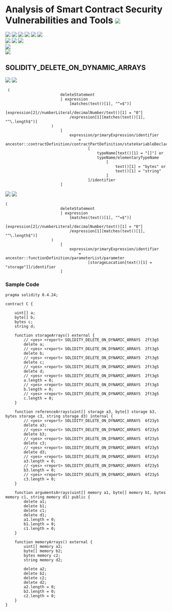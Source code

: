 # Analysis of Smart Contract Security Vulnerabilities and Tools ![](https://img.shields.io/badge/-Live-brightgreen)
![](https://img.shields.io/badge/Batch-UG21CYS-lightgreen) ![](https://img.shields.io/badge/Batch-PG21CYS-green) ![](https://img.shields.io/badge/Batch-UG22CYS-lightgreen) ![](https://img.shields.io/badge/Batch-PG21CYS-green) ![](https://img.shields.io/badge/Batch-PhD-darkgreen) ![](https://img.shields.io/badge/-B_RIG-darkgreen)<br/>   ![](https://img.shields.io/badge/BlockchainCourse-21CY712-green)  ![](https://img.shields.io/badge/-M.Tech_Dissertation-blue) ![](https://img.shields.io/badge/Focus-Smart_Contract_Security-yellow) <br/>
![](https://img.shields.io/badge/Blockchain-Ethereum-blue)   <br/> 
![](https://img.shields.io/badge/Language-Solidity-blue)

## SOLIDITY_DELETE_ON_DYNAMIC_ARRAYS

![](https://img.shields.io/badge/Pattern_ID-2ft3g5-gold) ![](https://img.shields.io/badge/Severity-1-brown) 

```
 (
                        deleteStatement
                        | expression
                            [matches(text()[1], "^=$")]
                            [expression[2]//numberLiteral/decimalNumber/text()[1] = "0"]
                            /expression[1][matches(text()[1], "^\.length$")]
                    )
                        [
                            expression/primaryExpression/identifier
                                = ancestor::contractDefinition/contractPartDefinition/stateVariableDeclaration
                                    [
                                        typeName[text()[1] = "[]"] or
                                        typeName/elementaryTypeName
                                            [
                                                text()[1] = "bytes" or
                                                text()[1] = "string"
                                            ]
                                    ]/identifier
                        ]
```

![](https://img.shields.io/badge/Pattern_ID-6f23y5-gold) ![](https://img.shields.io/badge/Severity-1-brown) 

```
(
                        deleteStatement
                        | expression
                            [matches(text()[1], "^=$")]
                            [expression[2]//numberLiteral/decimalNumber/text()[1] = "0"]
                            /expression[1][matches(text()[1], "^\.length$")]
                    )
                        [
                            expression/primaryExpression/identifier
                                = ancestor::functionDefinition/parameterList/parameter
                                    [storageLocation[text()[1] = "storage"]]/identifier
                        ]
```



### Sample Code

```
pragma solidity 0.4.24;

contract C {

    uint[] a;
    byte[] b;
    bytes c;
    string d;

    function storageArrays() external {
        // <yes> <report> SOLIDITY_DELETE_ON_DYNAMIC_ARRAYS  2ft3g5
        delete a;
        // <yes> <report> SOLIDITY_DELETE_ON_DYNAMIC_ARRAYS  2ft3g5
        delete b;
        // <yes> <report> SOLIDITY_DELETE_ON_DYNAMIC_ARRAYS  2ft3g5
        delete c;
        // <yes> <report> SOLIDITY_DELETE_ON_DYNAMIC_ARRAYS  2ft3g5
        delete d;
        // <yes> <report> SOLIDITY_DELETE_ON_DYNAMIC_ARRAYS  2ft3g5
        a.length = 0;
        // <yes> <report> SOLIDITY_DELETE_ON_DYNAMIC_ARRAYS  2ft3g5
        b.length = 0;
        // <yes> <report> SOLIDITY_DELETE_ON_DYNAMIC_ARRAYS  2ft3g5
        c.length = 0;
    }

    function referenceArrays(uint[] storage a3, byte[] storage b3, bytes storage c3, string storage d3) internal {
        // <yes> <report> SOLIDITY_DELETE_ON_DYNAMIC_ARRAYS  6f23y5
        delete a3;
        // <yes> <report> SOLIDITY_DELETE_ON_DYNAMIC_ARRAYS  6f23y5
        delete b3;
        // <yes> <report> SOLIDITY_DELETE_ON_DYNAMIC_ARRAYS  6f23y5
        delete c3;
        // <yes> <report> SOLIDITY_DELETE_ON_DYNAMIC_ARRAYS  6f23y5
        delete d3;
        // <yes> <report> SOLIDITY_DELETE_ON_DYNAMIC_ARRAYS  6f23y5
        a3.length = 0;
        // <yes> <report> SOLIDITY_DELETE_ON_DYNAMIC_ARRAYS  6f23y5
        b3.length = 0;
        // <yes> <report> SOLIDITY_DELETE_ON_DYNAMIC_ARRAYS  6f23y5
        c3.length = 0;
    }

    function argumentsArrays(uint[] memory a1, byte[] memory b1, bytes memory c1, string memory d1) public {
        delete a1;
        delete b1;
        delete c1;
        delete d1;
        a1.length = 0;
        b1.length = 0;
        c1.length = 0;
    }

    function memoryArrays() external {
        uint[] memory a2;
        byte[] memory b2;
        bytes memory c2;
        string memory d2;

        delete a2;
        delete b2;
        delete c2;
        delete d2;
        a2.length = 0;
        b2.length = 0;
        c2.length = 0;
    }
}
```
